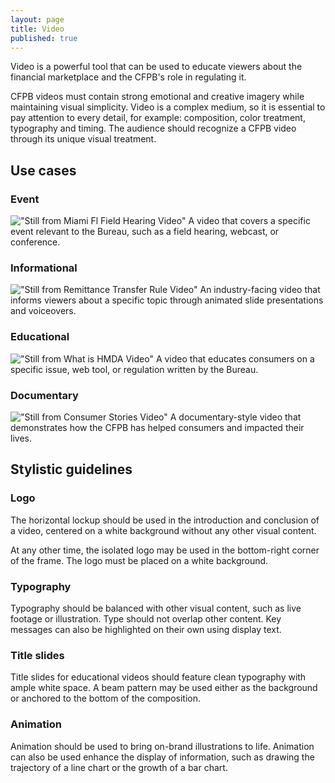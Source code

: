 ```yaml
---
layout: page
title: Video
published: true
---
```


Video is a powerful tool that can be used to educate viewers about the financial marketplace and the CFPB's role in regulating it.

CFPB videos must contain strong emotional and creative imagery while maintaining visual simplicity. Video is a complex medium, so it is essential to pay attention to every detail, for example: composition, color treatment, typography and timing. The audience should recognize a CFPB video through its unique visual treatment.

## Use cases

### Event

!["Still from Miami Fl Field Hearing Video"](/design-manual/assets/img/videos/Video_1.jpg "Event Video")
A video that covers a specific event relevant to the Bureau, such as a field hearing, webcast, or conference.

### Informational

!["Still from Remittance Transfer Rule Video"](/design-manual/assets/img/videos/Video_2.jpg "Informational Video")
An industry-facing video that informs viewers about a specific topic through animated slide presentations and voiceovers.

### Educational

!["Still from What is HMDA Video"](/design-manual/assets/img/videos/Video_3.jpg "Educational Video")
A video that educates consumers on a specific issue, web tool, or regulation written by the Bureau.

### Documentary

!["Still from Consumer Stories Video"](/design-manual/assets/img/videos/Video_4.jpg "Documentary Video")
A documentary-style video that demonstrates how the CFPB has helped consumers and impacted their lives.

## Stylistic guidelines

### Logo

The horizontal lockup should be used in the introduction and conclusion of a video, centered on a white background without any other visual content.

At any other time, the isolated logo may be used in the bottom-right corner of the frame. The logo must be placed on a white background.

### Typography

Typography should be balanced with other visual content, such as live footage or illustration. Type should not overlap
other content. Key messages can also be highlighted on their own using display text.

### Title slides

Title slides for educational videos should feature clean typography with ample white space. A beam pattern may be used either as the background or anchored to the bottom of the composition.

### Animation

Animation should be used to bring on-brand illustrations to life. Animation can also be used enhance the display of information, such as drawing the trajectory of a line chart or the growth of a bar chart.